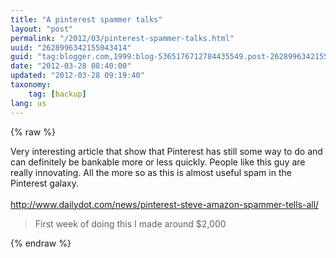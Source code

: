 ```yaml
---
title: "A pinterest spammer talks"
layout: "post"
permalink: "/2012/03/pinterest-spammer-talks.html"
uuid: "2628996342155043414"
guid: "tag:blogger.com,1999:blog-5365176712784435549.post-2628996342155043414"
date: "2012-03-28 08:40:00"
updated: "2012-03-28 09:19:40"
taxonomy:
    tag: [backup]
lang: us
---
```


{% raw %}
<div class="css-full-post-content js-full-post-content">
Very interesting article that show that Pinterest has still some way to do and can definitely be bankable more or less quickly. People like this guy are really innovating. All the more so as this is almost useful spam in the Pinterest galaxy.<br />
<br />
<a href="http://www.dailydot.com/news/pinterest-steve-amazon-spammer-tells-all/">http://www.dailydot.com/news/pinterest-steve-amazon-spammer-tells-all/</a><br />
<blockquote class="tr_bq">First week of doing this I made around $2,000</blockquote>
</div>
{% endraw %}